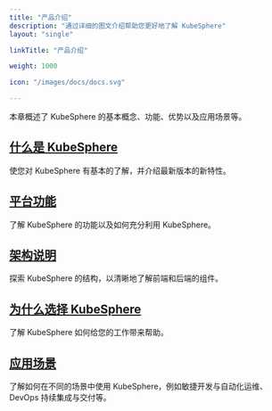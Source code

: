 ```yaml
---
title: "产品介绍"
description: "通过详细的图文介绍帮助您更好地了解 KubeSphere"
layout: "single"

linkTitle: "产品介绍"

weight: 1000

icon: "/images/docs/docs.svg"

---
```


本章概述了 KubeSphere 的基本概念、功能、优势以及应用场景等。

## [什么是 KubeSphere](../introduction/what-is-kubesphere/)

使您对 KubeSphere 有基本的了解，并介绍最新版本的新特性。

## [平台功能](../introduction/features/)

了解 KubeSphere 的功能以及如何充分利用 KubeSphere。

## [架构说明](../introduction/architecture/)

探索 KubeSphere 的结构，以清晰地了解前端和后端的组件。

## [为什么选择 KubeSphere](../introduction/advantages/)

了解 KubeSphere 如何给您的工作带来帮助。

## [应用场景](../introduction/scenarios/)

了解如何在不同的场景中使用 KubeSphere，例如敏捷开发与自动化运维、DevOps 持续集成与交付等。
